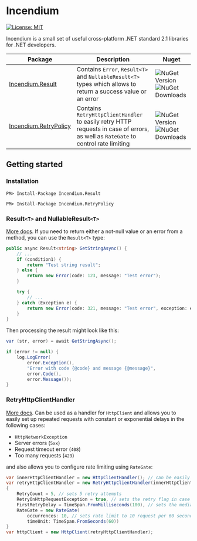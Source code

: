 # Incendium
[![License: MIT](https://img.shields.io/github/license/matsakiv/incendium)](https://opensource.org/licenses/MIT)

Incendium is a small set of useful cross-platform .NET standard 2.1 libraries for .NET developers.

| Package | Description | Nuget |
| --------- | ----------- | ----- |
| [Incendium.Result](https://github.com/matsakiv/Incendium/tree/main/Incendium.Result) | Contains `Error`, `Result<T>` and `NullableResult<T>` types which allows to return a success value or an error | ![NuGet Version](https://img.shields.io/nuget/v/Incendium.Result) ![NuGet Downloads](https://img.shields.io/nuget/dt/Incendium.Result) |
| [Incendium.RetryPolicy](https://github.com/matsakiv/Incendium/tree/main/Incendium.RetryPolicy) | Contains `RetryHttpClientHandler` to easily retry HTTP requests in case of errors, as well as `RateGate` to control rate limiting | ![NuGet Version](https://img.shields.io/nuget/v/Incendium.RetryPolicy) ![NuGet Downloads](https://img.shields.io/nuget/dt/Incendium.RetryPolicy) |

## Getting started

### Installation

`PM> Install-Package Incendium.Result`

`PM> Install-Package Incendium.RetryPolicy`

### Result`<T>` and NullableResult`<T>`

[More docs](https://github.com/matsakiv/Incendium/tree/main/Incendium.Result). If you need to return either a not-null value or an error from a method, you can use the `Result<T>` type:

```cs
public async Result<string> GetStringAsync() {
    // ...
    if (condition1) {
        return "Test string result";
    } else {
        return new Error(code: 123, message: "Test error");
    }

    try {
        // ...
    } catch (Exception e) {
        return new Error(code: 321, message: "Test error", exception: e);
    }
}
```
Then processing the result might look like this:

```cs
var (str, error) = await GetStringAsync();

if (error != null) {
    log.LogError(
        error.Exception(),
        "Error with code {@code} and message {@message}",
        error.Code(),
        error.Message());
}
```
### RetryHttpClientHandler

[More docs](https://github.com/matsakiv/Incendium/tree/main/Incendium.RetryPolicy). Сan be used as a handler for `HttpClient` and allows you to easily set up repeated requests with constant or exponential delays in the following cases:
* `HttpNetworkException`
* Server errors (`5xx`)
* Request timeout error (`408`)
* Too many requests (`429`)

and also allows you to configure rate limiting using `RateGate`:

```cs
var innerHttpClientHandler = new HttpClientHandler(); // can be easily mocked
var retryHttpClientHandler = new RetryHttpClientHandler(innerHttpClientHandler)
{
    RetryCount = 5, // sets 5 retry attempts
    RetryOnHttpRequestException = true, // sets the retry flag in case of an HttpRequestException
    FirstRetryDelay = TimeSpan.FromMilliseconds(100), // sets the median starting delay between requests
    RateGate = new RateGate(
        occurrences: 10, // sets rate limit to 10 request per 60 seconds
        timeUnit: TimeSpan.FromSeconds(60))
}
var httpClient = new HttpClient(retryHttpClientHandler);
```
